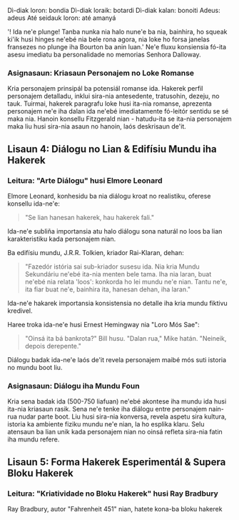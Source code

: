 Dì-diak loron: bondia
Dì-diak loraik: botardi
Dì-diak kalan: bonoiti
Adeus: adeus
Até seidauk loron: até amanyá

'! Ida ne'e plunge! Tanba nunka nia halo nune'e ba nia, bainhira, ho squeak ki'ik husi hinges ne'ebé nia bele rona agora, nia loke ho forsa janelas fransezes no plunge iha Bourton ba anin luan.' Ne'e fluxu konsiensia fó-ita asesu imediatu ba personalidade no memorias Senhora Dalloway.

### Asignasaun: Kriasaun Personajem no Loke Romanse  

Kria personajem prinsipál ba potensiál romanse ida. Hakerek perfil personajem detalladu, inklui sira-nia antesedente, tratusohin, dezeju, no tauk. Tuirmai, hakerek paragrafu loke husi ita-nia romanse, aprezenta personajem ne'e iha dalan ida ne'ebé imediatamente fó-leitór sentidu se sé maka nia. Hanoin konsellu Fitzgerald nian - hatudu-ita se ita-nia personajem maka liu husi sira-nia asaun no hanoin, laós deskrisaun de'it.  

## Lisaun 4: Diálogu no Lian & Edifísiu Mundu iha Hakerek

### Leitura: "Arte Diálogu" husi Elmore Leonard

Elmore Leonard, konhesidu ba nia diálogu kroat no realistiku, oferese konsellu ida-ne'e:

> "Se lian hanesan hakerek, hau hakerek fali."

Ida-ne'e subliña importansia atu halo diálogu sona naturál no loos ba lian karakteristiku kada personajem nian.  

Ba edifísiu mundu, J.R.R. Tolkien, kriador Rai-Klaran, dehan:

> "Fazedór istória sai sub-kriador susesu ida. Nia kria Mundu Sekundáriu ne'ebé ita-nia menten bele tama. Iha nia laran, buat ne'ebé nia relata 'loos': konkorda ho lei mundu ne'e nian. Tantu ne'e, ita fiar buat ne'e, bainhira ita, hanesan dehan, iha laran."

Ida-ne'e hakarek importansia konsistensia no detalle iha kria mundu fiktivu kredivel.

Haree troka ida-ne'e husi Ernest Hemingway nia "Loro Mós Sae":  

> "Oinsá ita bá bankrota?" Bill husu.
> "Dalan rua," Mike hatán. "Neineik, depois derepente."  

Diálogu badak ida-ne'e laós de'it revela personajem maibé mós suti istoria no mundu boot liu.

### Asignasaun: Diálogu iha Mundu Foun 

Kria sena badak ida (500-750 liafuan) ne'ebé akontese iha mundu ida husi ita-nia kriasaun rasik. Sena ne'e tenke iha diálogu entre personajem nain-rua nudar parte boot. Liu husi sira-nia konversa, revela aspetu sira kultura, istoria ka ambiente fiziku mundu ne'e nian, la ho esplika klaru. Selu atensaun ba lian unik kada personajem nian no oinsá refleta sira-nia fatin iha mundu refere.  

## Lisaun 5: Forma Hakerek Esperimentál & Supera Bloku Hakerek

### Leitura: "Kriatividade no Bloku Hakerek" husi Ray Bradbury  

Ray Bradbury, autor "Fahrenheit 451" nian, hatete kona-ba bloku hakerek